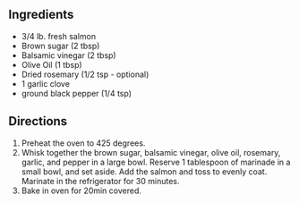 ## Ingredients

* 3/4 lb. fresh salmon
* Brown sugar (2 tbsp)
* Balsamic vinegar (2 tbsp)
* Olive Oil (1 tbsp)
* Dried rosemary (1/2 tsp - optional)
* 1 garlic clove
* ground black pepper (1/4 tsp)

## Directions

1. Preheat the oven to 425 degrees.
2. Whisk together the brown sugar, balsamic vinegar, olive oil, rosemary, garlic, and pepper in a large bowl. Reserve 1 tablespoon of marinade in a small bowl, and set aside. Add the salmon and toss to evenly coat. Marinate in the refrigerator for 30 minutes.
3. Bake in oven for 20min covered.
